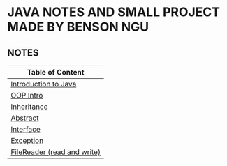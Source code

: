 # JAVA NOTES AND SMALL PROJECT MADE BY BENSON NGU
## NOTES
|Table of Content|
|---|
|[Introduction to Java](https://github.com/BensonNgu/java/tree/main/Java%20notes/Introduction%20To%20Java)|
|[OOP Intro](https://github.com/BensonNgu/java/tree/main/Java%20notes/OOP%20Intro)|
|[Inheritance](https://github.com/BensonNgu/java/tree/main/Java%20notes/Inheritance)|
|[Abstract](https://github.com/BensonNgu/java/tree/main/Java%20notes/Abstract)|
|[Interface](https://github.com/BensonNgu/java/tree/main/Java%20notes/Interface)|
|[Exception](https://github.com/BensonNgu/java/tree/main/Java%20notes/Exception)|
|[FileReader (read and write)](https://github.com/BensonNgu/java/tree/main/Java%20notes/FileReader%20(read%20and%20write))|